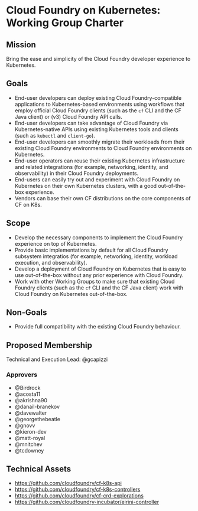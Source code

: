 # Cloud Foundry on Kubernetes: Working Group Charter

## Mission

Bring the ease and simplicity of the Cloud Foundry developer experience to Kubernetes.


## Goals

- End-user developers can deploy existing Cloud Foundry-compatible applications to Kubernetes-based environments using workflows that employ official Cloud Foundry clients (such as the `cf` CLI and the CF Java client) or (v3) Cloud Foundry API calls.
- End-user developers can take advantage of Cloud Foundry via Kubernetes-native APIs using  existing Kubernetes tools and clients (such as `kubectl` and `client-go`).
- End-user developers can smoothly migrate their workloads from their existing Cloud Foundry environments to Cloud Foundry environments on Kubernetes.
- End-user operators can reuse their existing Kubernetes infrastructure and related integrations (for example, networking, identity, and observability) in their Cloud Foundry deployments.
- End-users can easily try out and experiment with Cloud Foundry on Kubernetes on their own Kubernetes clusters, with a good out-of-the-box experience.
- Vendors can base their own CF distributions on the core components of CF on K8s.

## Scope

- Develop the necessary components to implement the Cloud Foundry experience on top of Kubernetes.
- Provide basic implementations by default for all Cloud Foundry subsystem integratios (for example, networking, identity, workload execution, and observability).
- Develop a deployment of Cloud Foundry on Kubernetes that is easy to use out-of-the-box without any prior experience with Cloud Foundry.
- Work with other Working Groups to make sure that existing Cloud Foundry clients (such as the `cf` CLI and the CF Java client) work with Cloud Foundry on Kubernetes out-of-the-box.

## Non-Goals

- Provide full compatibility with the existing Cloud Foundry behaviour.

## Proposed Membership

Technical and Execution Lead: @gcapizzi

### Approvers

* @Birdrock
* @acosta11
* @akrishna90
* @danail-branekov
* @davewalter
* @georgethebeatle
* @gnovv
* @kieron-dev
* @matt-royal
* @mnitchev
* @tcdowney

## Technical Assets

* https://github.com/cloudfoundry/cf-k8s-api
* https://github.com/cloudfoundry/cf-k8s-controllers
* https://github.com/cloudfoundry/cf-crd-explorations
* https://github.com/cloudfoundry-incubator/eirini-controller
